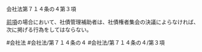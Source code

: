 会社法第７１４条の４第３項

[前項](会社法＿＿＿＿第７１４条の４第２項)の場合において、社債管理補助者は、社債権者集会の決議によらなければ、次に掲げる行為をしてはならない。

#会社法
#会社法/第７１４条の４
#会社法/第７１４条の４/第３項
